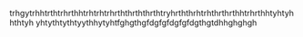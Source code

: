 trhgytrhhtrthtrhrthhtrhtrhtrhrththrththrthtryhrththrhtrhthrthrthhtrhrthhtyhtyhhthtyh
yhtythtythtyythhytyhtfghgthgfdgfgfdgfgfdgthgtdhhghghgh